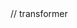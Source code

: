 <Fulgur data={collection}>
    <Geo projection={geoMercator}>
        <Path data=(_.get('features')) stroke="none" fill="red">
    </Geo>
</Fulgur>

<Fulgur data={data}>
    <Dist bins={20}> // transformer
        <Axis type="x">
        <Rect>
        <Linz>
    </Dist>
</Fulgur>
